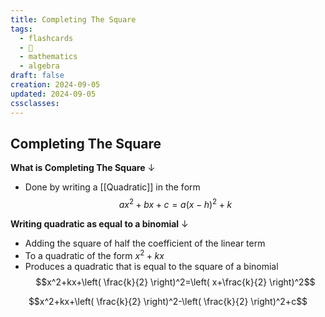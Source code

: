 ```yaml
---
title: Completing The Square
tags:
  - flashcards
  - 🌱
  - mathematics
  - algebra
draft: false
creation: 2024-09-05
updated: 2024-09-05
cssclasses: 
---
```

## Completing The Square

**What is Completing The Square**
↓
- Done by writing a [[Quadratic]] in the form
$$ax^2+bx+c=a(x-h)^{2}+k$$
<!--SR:!2024-12-31,15,290-->

**Writing quadratic as equal to a binomial**
↓
- Adding the square of half the coefficient of the linear term
- To a quadratic of the form $x^2+kx$
- Produces a quadratic that is equal to the square of a binomial
$$x^2+kx+\left( \frac{k}{2} \right)^2=\left( x+\frac{k}{2} \right)^2$$
<!--SR:!2024-12-30,14,290-->

$$x^2+kx+\left( \frac{k}{2} \right)^2-\left( \frac{k}{2} \right)^2+c$$